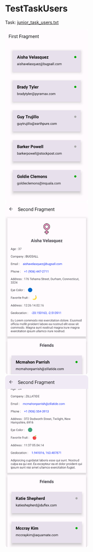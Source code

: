 # TestTaskUsers

Task:
[junior_task_users.txt](https://github.com/prdumbledore/TestTaskUsers/blob/master/Junior_task_users%20(3).txt)

<div align="left">
<img src="https://github.com/prdumbledore/TestTaskUsers/blob/master/Screens/screen_1.png" width="270" height="555">
<img src="https://github.com/prdumbledore/TestTaskUsers/blob/master/Screens/screen_2.png" width="270" height="555">
<img src="https://github.com/prdumbledore/TestTaskUsers/blob/master/Screens/screen_3.png" width="270" height="555">
</div>
